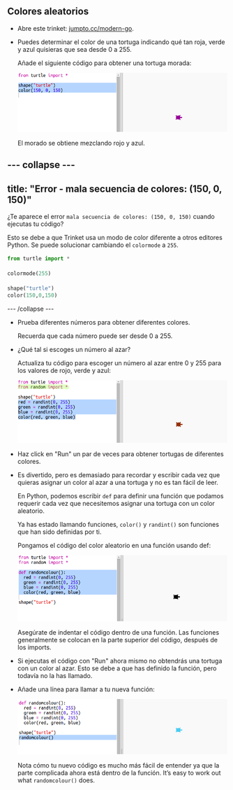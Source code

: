 ## Colores aleatorios

+ Abre este trinket: <a href="http://jumpto.cc/modern-go" target="_blank">jumpto.cc/modern-go</a>.

+ Puedes determinar el color de una tortuga indicando qué tan roja, verde y azul quisieras que sea desde 0 a 255.
    
    Añade el siguiente código para obtener una tortuga morada:
    
    ![captura de pantalla](images/modern-purple.png)
    
    El morado se obtiene mezclando rojo y azul.

## \--- collapse \---

## title: "Error - mala secuencia de colores: (150, 0, 150)"

¿Te aparece el error `mala secuencia de colores: (150, 0, 150)` cuando ejecutas tu código?

Esto se debe a que Trinket usa un modo de color diferente a otros editores Python. Se puede solucionar cambiando el `colormode` a `255`.

```python
from turtle import *

colormode(255)

shape("turtle")
color(150,0,150)
```

\--- /collapse \---

+ Prueba diferentes números para obtener diferentes colores.
    
    Recuerda que cada número puede ser desde 0 a 255.

+ ¿Qué tal si escoges un número al azar?
    
    Actualiza tu código para escoger un número al azar entre 0 y 255 para los valores de rojo, verde y azul:
    
    ![captura de pantalla](images/modern-random-colour.png)

+ Haz click en "Run" un par de veces para obtener tortugas de diferentes colores.

+ Es divertido, pero es demasiado para recordar y escribir cada vez que quieras asignar un color al azar a una tortuga y no es tan fácil de leer.
    
    En Python, podemos escribir `def` para definir una función que podamos requerir cada vez que necesitemos asignar una tortuga con un color aleatorio.
    
    Ya has estado llamando funciones, `color()` y `randint()` son funciones que han sido definidas por ti.
    
    Pongamos el código del color aleatorio en una función usando def:
    
    ![captura de pantalla](images/modern-colour-function.png)
    
    Asegúrate de indentar el código dentro de una función. Las funciones generalmente se colocan en la parte superior del código, después de los imports.

+ Si ejecutas el código con "Run" ahora mismo no obtendrás una tortuga con un color al azar. Esto se debe a que has definido la función, pero todavía no la has llamado.

+ Añade una línea para llamar a tu nueva función:
    
    ![captura de pantalla](images/modern-call-colour.png)
    
    Nota cómo tu nuevo código es mucho más fácil de entender ya que la parte complicada ahora está dentro de la función. It’s easy to work out what `randomcolour()` does.